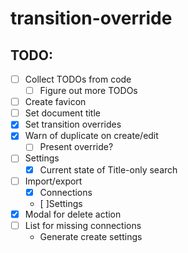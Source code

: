 # transition-override

## TODO:

- [ ] Collect TODOs from code
	- [ ] Figure out more TODOs
- [ ] Create favicon
- [ ] Set document title
- [x] Set transition overrides
- [x] Warn of duplicate on create/edit
	- [ ] Present override?
- [ ] Settings
	- [x] Current state of Title-only search
- [ ] Import/export
	- [x] Connections
	- [  ]Settings
- [x] Modal for delete action
- [ ] List for missing connections
	- Generate create settings

<!-- ## Project setup
```
npm install
```

### Compiles and hot-reloads for development
```
npm run serve
```

### Compiles and minifies for production
```
npm run build
```

### Lints and fixes files
```
npm run lint
```

### Customize configuration
See [Configuration Reference](https://cli.vuejs.org/config/). -->
